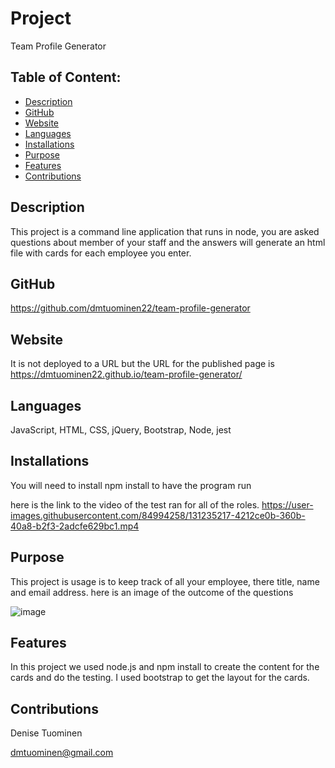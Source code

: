 # Project  
  Team Profile Generator
## Table of Content:
* [Description](#description)
* [GitHub](#github)
* [Website](#website)
* [Languages](#languages)
* [Installations](#installations)
* [Purpose](#purpose)
* [Features](#features)
* [Contributions](#contributions)

## Description
  This project is a command line application that runs in node, you are asked questions about member of your staff and the answers will generate an html file with cards for each employee you enter. 

## GitHub
  https://github.com/dmtuominen22/team-profile-generator 

## Website 
  It is not deployed to a URL but the URL for the published page is https://dmtuominen22.github.io/team-profile-generator/

## Languages
  JavaScript, HTML, CSS, jQuery, Bootstrap, Node, jest

## Installations
  You will need to install npm install to have the program run

  here is the link to the video of the test ran for all of the roles.
https://user-images.githubusercontent.com/84994258/131235217-4212ce0b-360b-40a8-b2f3-2adcfe629bc1.mp4


## Purpose
  This project is usage is to keep track of all your employee, there title, name and email address.  here is an image of the outcome of the questions

  ![image](https://user-images.githubusercontent.com/84994258/131234775-cab3f3bc-9a87-4f0f-bced-90560637c6cb.png)
## Features
  In this project we used node.js  and npm install to create the content for the cards and do the testing. I used bootstrap to get the layout for the cards.

## Contributions
  Denise Tuominen
  
  dmtuominen@gmail.com 